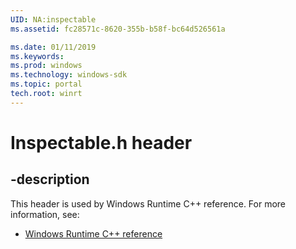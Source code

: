 ```yaml
---
UID: NA:inspectable
ms.assetid: fc28571c-8620-355b-b58f-bc64d526561a

ms.date: 01/11/2019
ms.keywords: 
ms.prod: windows
ms.technology: windows-sdk
ms.topic: portal
tech.root: winrt
---
```


# Inspectable.h header


## -description


This header is used by Windows Runtime C++ reference. For more information, see:

- [Windows Runtime C++ reference](../_winrt/index.md)

